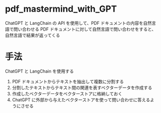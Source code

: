 # pdf_mastermind_with_GPT
ChatGPT と LangChain の API を使用して、PDF ドキュメントの内容を自然言語で問い合わせる
PDF ドキュメントに対して自然言語で問い合わせをすると、自然言語で結果が返ってくる

# 手法
ChatGPT と LangChain を使用する

1. PDF ドキュメントからテキストを抽出して複数に分割する
2. 分割したテキストからテキスト間の関連を表すベクターデータを作成する
3. 作成したベクターデータをベクターストアに格納しておく
4. ChatGPT に外部から与えたベクターストアを使って問い合わせに答えるようにさせる
